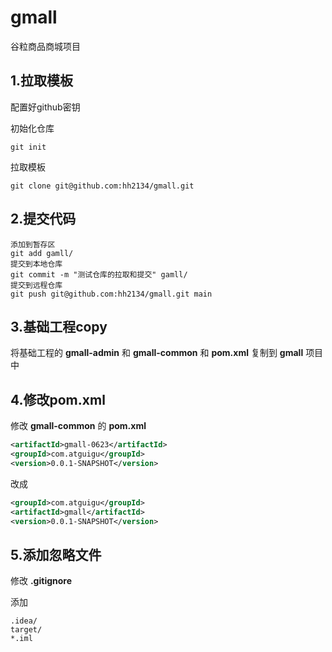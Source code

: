 # gmall
谷粒商品商城项目

## 1.拉取模板

配置好github密钥

初始化仓库

```
git init
```

拉取模板

```
git clone git@github.com:hh2134/gmall.git
```

## 2.提交代码

```
添加到暂存区
git add	gamll/
提交到本地仓库
git commit -m "测试仓库的拉取和提交" gamll/
提交到远程仓库
git push git@github.com:hh2134/gmall.git main
```

## 3.基础工程copy

将基础工程的 **gmall-admin** 和 **gmall-common** 和 **pom.xml** 复制到 **gmall** 项目中

## 4.修改pom.xml

修改 **gmall-common** 的 **pom.xml**

```xml
<artifactId>gmall-0623</artifactId>
<groupId>com.atguigu</groupId>
<version>0.0.1-SNAPSHOT</version>
```

改成

```xml
<groupId>com.atguigu</groupId>
<artifactId>gmall</artifactId>
<version>0.0.1-SNAPSHOT</version>
```

## 5.添加忽略文件

修改 **.gitignore**

添加

```
.idea/
target/
*.iml
```

